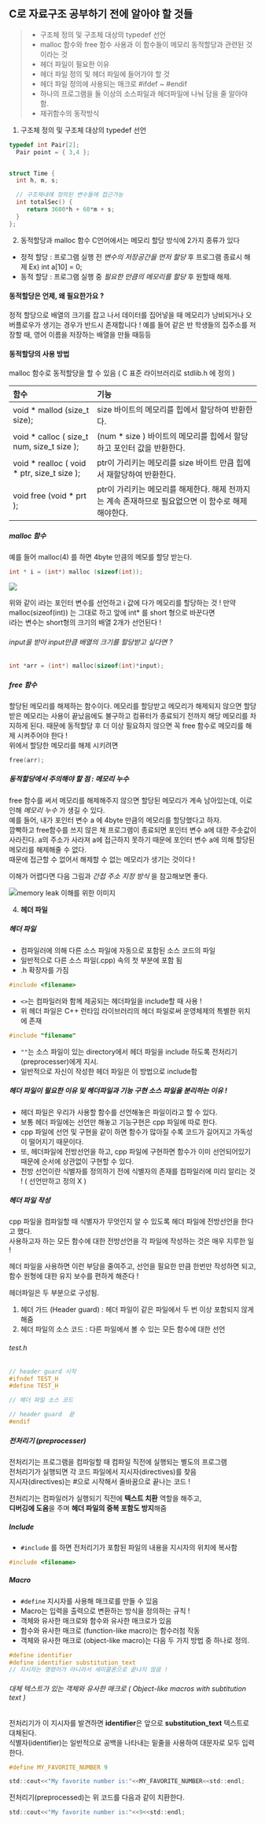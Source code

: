  ## C로 자료구조 공부하기 전에 알아야 할 것들 
> - 구조체 정의 및 구조체 대상의 typedef 선언
> - malloc 함수와 free 함수 사용과 이 함수들이 메모리 동적할당과 관련된 것 이라는 것
> - 헤더 파일이 필요한 이유
> - 헤더 파일 정의 및 헤더 파일에 들어가야 할 것
> - 헤더 파일 정의에 사용되는 매크로 #ifdef ~ #endif
> - 하나의 프로그램을 둘 이상의 소스파일과 헤더파일에 나눠 담을 줄 알아야 함.
> - 재귀함수의 동작방식  
 
 
 1. 구조체 정의 및 구조체 대상의 typedef 선언
 ```c
 typedef int Pair[2];
   Pair point = { 3,4 };
 
 
 struct Time {
   int h, m, s;

   // 구조체내에 정의된 변수들에 접근가능
   int totalSec() {
      return 3600*h + 60*m + s;
   }
};
 ```
 
 2. 동적할당과 malloc 함수
 C언어에서는 메모리 할당 방식에 2가지 종류가 있다 
 - 정적 할당 : 프로그램 실행 전 _변수의 저장공간을 먼저 할당_ 후 프로그램 종료시 해제
 Ex) int a[10] = 0;
 - 동적 할당 : 프로그램 실행 중 _필요한 만큼의 메모리를 할당_ 후 원할때 해제.
 
 #### 동적할당은 언제, 왜 필요한가요 ?
 정적 할당으로 배열의 크기를 잡고 나서 데이터를 집어넣을 때 메모리가 낭비되거나 오버플로우가 생기는 경우가 반드시 존재합니다 !
 예를 들어 같은 반 학생들의 집주소를 저장할 때, 영어 이름을 저장하는 배열을 만들 때등등
 
 #### 동적할당의 사용 방법
 malloc 함수로 동적할당을 할 수 있음 ( C 표준 라이브러리로 stdlib.h 에 정의 )
 
 |함수|기능|
 |:--------|:--------|
 | void * mallod (size_t size); | size 바이트의 메모리를 힙에서 할당하여 반환한다.|
 | void * calloc ( size_t num, size_t size ); | (num * size ) 바이트의 메모리를 힙에서 할당하고 포인터 값을 반환한다. |
 | void * realloc ( void * ptr, size_t size ); | ptr이 가리키는 메모리를 size 바이트 만큼 힙에서 재할당하여 반환한다. |
 | void free (void * prt ); | ptr이 가리키는 메모리를 해제한다. 해제 전까지는 계속 존재하므로 필요없으면 이 함수로 해제해야한다. |
 
 ##### malloc 함수
 예를 들어 malloc(4) 를 하면 4byte 만큼의 메모를 할당 받는다.
 ```C
 int * i = (int*) malloc (sizeof(int));
 ```
 ![](https://github.com/juheesvt/data-structure/blob/master/malloc.PNG)
 
 위와 같이 i라는 포인터 변수를 선언하고 i 값에 다가 메모리를 할당하는 것 !
 만약 malloc(sizeof(int)) 는 그대로 하고 앞에 int* 를 short 형으로 바꾼다면  
 i라는 변수는 short형의 크기의 배열 2개가 선언된다 !  
 ###### input을 받아 input만큼 배열의 크기를 할당받고 싶다면 ?
 ```c
 int *arr = (int*) malloc(sizeof(int)*input);
 ```  
 ##### free 함수
 할당된 메모리를 해제하는 함수이다.
 메모리를 할당받고 메모리가 해제되지 않으면 할당받은 메모리는 사용이 끝났음에도 불구하고 컴퓨터가 종료되기 전까지 해당 메모리를 차지하게 된다.
 때문에 동적할당 후 더 이상 필요하지 않으면 꼭 free 함수로 메모리를 해제 시켜주어야 한다 !  
 위에서 할당한 메모리를 해제 시키려면 
 ```c
 free(arr);
 ```
 ##### 동적할당에서 주의해야 할 점 : 메모리 누수
 free 함수를 써서 메모리를 해제해주지 않으면 할당된 메모리가 계속 남아있는데, 이로 인해 _메모리 누수_ 가 생길 수 있다.  
 예를 들어, 내가 포인터 변수 a 에 4byte 만큼의 메모리를 할당했다고 하자.  
 깜빡하고 free함수를 쓰지 않은 채 프로그램이 종료되면 포인터 변수 a에 대한 주솟값이 사라진다.
 a의 주소가 사라져 a에 접근하지 못하기 때문에 포인터 변수 a에 의해 할당된 메모리를 해제해줄 수 없다.  
 때문에 접근할 수 없어서 해제할 수 없는 메모리가 생기는 것이다 ! 
 
 이해가 어렵다면 다음 그림과 _간접 주소 지정 방식_ 을 참고해보면 좋다.
 
 ![memory leak 이해를 위한 이미지](https://github.com/juheesvt/data-structure/blob/master/memory%20leak.png)
 
 
 4. **헤더 파일** 
 
 ##### 헤더 파일
 - 컴파일러에 의해 다른 소스 파일에 자동으로 포함된 소스 코드의 파일
 - 일반적으로 다른 소스 파일(.cpp) 속의 첫 부분에 포함 됨
 - .h 확장자를 가짐
 ```c
 #include <filename>
 ```
 - `<>`는 컴파일러와 함께 제공되는 헤더파일을 include할 때 사용 ! 
 - 위 헤더 파일은 C++ 런타임 라이브러리의 헤더 파일로써 운영체제의 특별한 위치에 존재
 ```c
 #include "filename"
 ```
 - `""`는 소스 파일이 있는 directory에서 헤더 파일을 include 하도록 전처리기(preprocesser)에게 지시.
 - 일반적으로 자신이 작성한 헤더 파일은 이 방법으로 include함

 ##### 헤더 파일이 필요한 이유 및 헤더파일과 기능 구현 소스 파일을 분리하는 이유 !  
 
 - 헤더 파일은 우리가 사용할 함수를 선언해놓은 파일이라고 할 수 있다.  
 - 보통 헤더 파일에는 선언만 해놓고 기능구현은 cpp 파일에 따로 한다.  
 - cpp 파일에 선언 및 구현을 같이 하면 함수가 많아질 수록 코드가 길어지고 가독성이 떨어지기 때문이다.  
 - 또, 헤더파일에 전방선언을 하고, cpp 파일에 구현하면 함수가 이미 선언되어있기 때문에 순서에 상관없이 구현할 수 있다.
 - 전방 선언이란 식별자를 정의하기 전에 식별자의 존재를 컴파일러에 미리 알리는 것 ! ( 선언만하고 정의 X )
 
 ##### 헤더 파일 작성
 cpp 파일을 컴파일할 때 식별자가 무엇인지 알 수 있도록 헤더 파일에 전방선언을 한다고 했다.  
 사용하고자 하는 모든 함수에 대한 전방선언을 각 파일에 작성하는 것은 매우 지루한 일 !  
 
 헤더 파일을 사용하면 이런 부담을 줄여주고, 선언을 필요한 만큼 한번만 작성하면 되고, 함수 원형에 대한 유지 보수를 편하게 해준다 !  
 
 헤더파일은 두 부분으로 구성됨.
 
 1. 헤더 가드 (Header guard) : 헤더 파일이 같은 파일에서 두 번 이상 포함되지 않게 해줌
 2. 헤더 파일의 소스 코드 : 다른 파일에서 볼 수 있는 모든 함수에 대한 선언
 
 ###### test.h
 ```c
 // header guard 시작
 #ifndef TEST_H
 #define TEST_H
 
 // 헤더 파일 소스 코드

 // header guard  끝
 #endif
 ```
 
 ##### 전처리기 (preprocesser)
 전처리기는 프로그램을 컴파일할 때 컴파일 직전에 실행되는 별도의 프로그램  
 전처리기가 실행되면 각 코드 파일에서 지시자(directives)를 찾음  
 지시자(directives)는 #으로 시작해서 줄바꿈으로 끝나는 코드 !
 
 전처리기는 컴파일러가 실행되기 직전에 **텍스트 치환** 역할을 해주고,  
 **디버깅에 도움**을 주며 **헤더 파일의 중복 포함도 방지**해줌
 
 ##### Include
 - `#include` 를 하면 전처리기가 포함된 파일의 내용을 지시자의 위치에 복사함
 ```c
 #include <filename>
 ```
 
 ##### Macro
 - `#define` 지시자를 사용해 매크로를 만들 수 있음
 - Macro는 입력을 출력으로 변환하는 방식을 정의하는 규칙 !
 - 객체와 유사한 매크로와 함수와 유사한 매크로가 있음
 - 함수와 유사한 매크로 (function-like macro)는 함수러첨 작동
 - 객체와 유사한 매크로 (object-like macro)는 다음 두 가지 방법 중 하나로 정의.  
 ```c
 #define identifier
 #define identifier substitution_text 
 // 지시자는 명령어가 아니라서 세미콜론으로 끝나지 않음 !
 ```
 
 ###### 대체 텍스트가 있는 객체와 유사한 매크로 ( Object-like macros with subtitution text )
 
 전처리기가 이 지시자를 발견하면 **identifier**은 앞으로 **substitution_text** 텍스트로 대체된다.  
 식별자(identifier)는 일반적으로 공백을 나타내는 밑줄을 사용하여 대문자로 모두 입력한다.  
 
 ```C
 #define MY_FAVORITE_NUMBER 9
 
 std::cout<<"My favorite number is:"<<MY_FAVORITE_NUMBER<<std::endl;
 ```
 전처리기(preprocessed)는 위 코드를 다음과 같이 치환한다.
 ```c
 std::cout<<"My favorite number is:"<<9<<std::endl;
 ```
 
 
 
 
